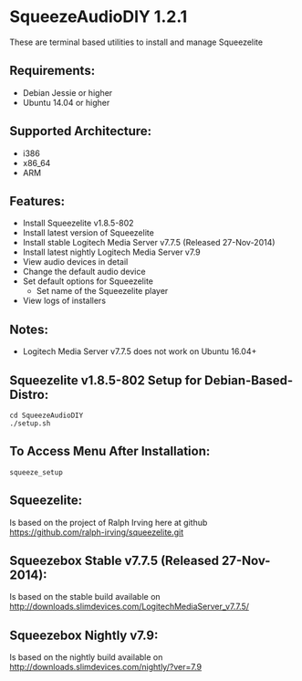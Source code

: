 SqueezeAudioDIY 1.2.1
=========================
These are terminal based utilities to install and manage Squeezelite

Requirements:
-------------
- Debian Jessie or higher
- Ubuntu 14.04 or higher

Supported Architecture:
-----------------------
- i386
- x86_64
- ARM

Features:
---------
- Install Squeezelite v1.8.5-802
- Install latest version of Squeezelite
- Install stable Logitech Media Server v7.7.5 (Released 27-Nov-2014)
- Install latest nightly Logitech Media Server v7.9
- View audio devices in detail
- Change the default audio device
- Set default options for Squeezelite
  - Set name of the Squeezelite player
- View logs of installers

Notes:
------
- Logitech Media Server v7.7.5 does not work on Ubuntu 16.04+

Squeezelite v1.8.5-802 Setup for Debian-Based-Distro:
-----------------------------------------------------
```shell
cd SqueezeAudioDIY
./setup.sh
```

To Access Menu After Installation:
----------------------------------
```shell
squeeze_setup
```

Squeezelite:
------------
Is based on the project of Ralph Irving here at github https://github.com/ralph-irving/squeezelite.git

Squeezebox Stable v7.7.5 (Released 27-Nov-2014):
-----------------------------------------------
Is based on the stable build available on http://downloads.slimdevices.com/LogitechMediaServer_v7.7.5/

Squeezebox Nightly v7.9:
------------------------
Is based on the nightly build available on http://downloads.slimdevices.com/nightly/?ver=7.9
